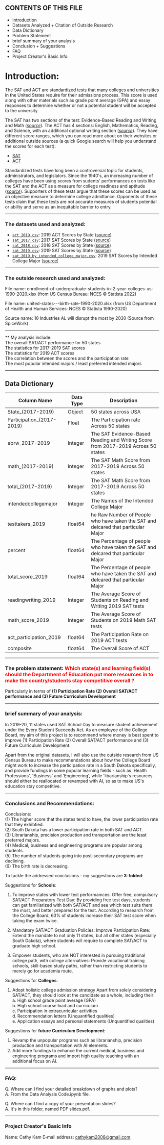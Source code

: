 CONTENTS OF THIS FILE
---------------------

 * Introduction
 * Datasets Analyzed + Citation of Outside Research
 * Data Dictionary 
 * Problem Statement
 * brief summary of your analysis
 * Conclusion + Suggestions
 * FAQ
 * Project Creator's Basic Info

# Introduction:
The SAT and ACT are standardized tests that many colleges and universities in the United States require for their admissions process. This score is used along with other materials such as grade point average (GPA) and essay responses to determine whether or not a potential student will be accepted to the university.

The SAT has two sections of the test: Evidence-Based Reading and Writing and Math ([*source*](https://www.princetonreview.com/college/sat-sections)). The ACT has 4 sections: English, Mathematics, Reading, and Science, with an additional optional writing section ([*source*](https://www.act.org/content/act/en/products-and-services/the-act/scores/understanding-your-scores.html)). They have different score ranges, which you can read more about on their websites or additional outside sources (a quick Google search will help you understand the scores for each test):
* [SAT](https://collegereadiness.collegeboard.org/sat)
* [ACT](https://www.act.org/content/act/en.html)

Standardized tests have long been a controversial topic for students, administrators, and legislators. Since the 1940's, an increasing number of colleges have been using scores from sudents' performances on tests like the SAT and the ACT as a measure for college readiness and aptitude ([*source*](https://www.minotdailynews.com/news/local-news/2017/04/a-brief-history-of-the-sat-and-act/)). Supporters of these tests argue that these scores can be used as an objective measure to determine college admittance. Opponents of these tests claim that these tests are not accurate measures of students potential or ability and serve as an inequitable barrier to entry.


---

### The datasets used and analyzed:

* [`act_2019.csv`](./data/act_2019.csv): 2019 ACT Scores by State ([source](https://blog.prepscholar.com/act-scores-by-state-averages-highs-and-lows))
* [`sat_2017.csv`](./data/sat_2017.csv): 2017 SAT Scores by State ([source](https://blog.collegevine.com/here-are-the-average-sat-scores-by-state/))
* [`sat_2018.csv`](./data/sat_2018.csv): 2018 SAT Scores by State ([source](https://blog.collegevine.com/here-are-the-average-sat-scores-by-state/))
* [`sat_2019.csv`](./data/sat_2019.csv): 2019 SAT Scores by State ([source](https://blog.prepscholar.com/average-sat-scores-by-state-most-recent))
* [`sat_2019_by_intended_college_major.csv`](./data/sat_2019_by_intended_college_major.csv): 2019 SAT Scores by Intended College Major ([source](https://reports.collegeboard.org/pdf/2019-total-group-sat-suite-assessments-annual-report.pdf))

---

### The outside research used and analyzed:

File name: enrollment-of-undergraduate-students-in-2-year-colleges-us-1990-2020.xlsx (from US Census Bureau: NCES © Statista 2022)

File name: united-states---birth-rate-1990-2020.xlsx (from US Department of Health and Human Services: NCES © Statista 1990-2020)

Source name: 10 Industries AL will disrupt the most by 2030 (Source from SpiceWork)

---

** My analysis include:
<br>The overall SAT/ACT performance for 50 states
<br>The statistics for 2017-2019 SAT scores
<br>The statistics for 2019 ACT scores
<br>The correlation between the scores and the participation rate
<br>The most popular intended majors / least preferred intended majors

---

## Data Dictionary 

| Column Name | Data Type | Description |
| --- | --- | --- |
| State_(2017-2019) | Object | 50 states across USA |
| Participation_(2017-2019) | Float | The Participation rate Across 50 states  |
| ebrw_2017-2019 | Integer | The SAT Evidence-Based Reading and Writing Score from 2017-2019 Across 50 states |
| math_(2017-2019) | Integer | The SAT Math Score from 2017-2019 Across 50 states  |
| total_(2017-2019) | Integer | The SAT Math Score from 2017-2019 Across 50 states |
| intendedcollegemajor | Integer | The Names of the Intended College Major  |
| testtakers_2019 | float64 | he Raw Number of People who have taken the SAT and delcared that particular Major  |
| percent | float64 | The Percentage of people who have taken the SAT and delcared that particular Major  |
| total_score_2019 | float64 | The Percentage of people who have taken the SAT and delcared that particular Major  |
| readingwriting_2019 | Integer | The Average Score of Students on Reading and Writing 2019 SAT tests|
| math_score_2019 | Integer |The Average Score of Students on 2019 Math SAT tests  |
| act_participation_2019 | float64 | The Participation Rate on 2019 ACT tests|
| composite | float64 |The Overall Score of ACT | 


---

### The problem statement: <font color='red'> Which state(s) and learning field(s) should the Department of Education put more resources in to make the country/students stay competitive overall ?</font>

Particularly in terms of **(1) Participation Rate (2) Overall SAT/ACT performance and (3) Future Curriculum Development**

---

### brief summary of your analysis:
 In 2019-20, 11 states used SAT School Day to measure student achievement under the Every Student Succeeds Act. As an employee of the College Board, my aim of this project is to recommend where money is best spent to improve (1) Participation Rate (2) Overall SAT/ACT performance and (3) Future Curriculum Development. 
 
 Apart from the original datasets, I will also use the outside research from US Census Bureau to make recommendations about how the College Board might work to increase the participation rate in a South Dakota specifically, and provide fundings in some popular learning fields - such as 'Health Professions', 'Business' and 'Engineering', while 'libarianship's resources should either be reallocated or revamped with AI, so as to make US's education stay competitive. 
 
 ---

### Conclusions and Recommendations:
Conclusions:
<br>(1) The higher score that the states tend to have, the lower participation rate that they exhibtied.
<br>(2) South Dakota has a lower participation rate in both SAT and ACT. 
<br>(3) Librarianship, precision production and transportation are the least preferred majors. 
<br>(4) Medical, business and engineering programs are popular among students.
<br>(5) The number of students going into post-secondary programs are declining. 
<br>(6) The birth rate is decreasing.

To tackle the addressed conclusions - my suggestions are **3-folded**:

Suggestions for **Schools**:
1. To improve states with lower test performamces: Offer free, compulsory SAT/ACT Preparatory Test Day:
By providing free test days, students can get familiarized with both SAT/ACT and see which test suits them the most, and better prepared for the test. 
According to research from the College Board, 63% of students increase their SAT test score when taking the exam twice.

2. Mandatory SAT/ACT Graduation Policies: Improve Participation Rate:
Extend the mandate to not only 11 states, but all other states (especially South Dakota), where students will require to complete SAT/ACT to graduate high school.


3. Empower students, who are NOT interested in pursuing traditional college path, with college alternatives:
Provide vocational training schools, skill-based study paths, rather than restricting students to merely go for academia route.

Suggestions for **Colleges**:
1. Adopt holistic college admission strategy
Apart from solely considering SAT/ACT, they should look at the candidate as a whole, including their
<br>a. High school grade point average (GPA)
<br>b. High school course load and curriculum
<br>c. Participation in extracurricular activities
<br>d. Recommendation letters (Unquantified qualities)
<br>e. Application essays and personal statements (Unquantified qualities)

Suggestions for **future Curriculum Development**:
1. Revamp the unpopular programs such as librarianship, precision production and transportation with AI elements.
2. Add more fundings to enhance the current medical, business and engineering programs and import high quality teaching with an additional focus on AI.
---

### FAQ:
Q. Where can I find your detailed breakdown of graphs and plots?
<br>A. From the Data Analysis Code.ipynb file.

Q. Where can I find a copy of your presentation slides?
<br>A. It's in this folder, named PDF slides.pdf.

---

 ### Project Creator's Basic Info
 Name: Cathy Kam
 E-mail address: cathykam2006@gmail.com
 


